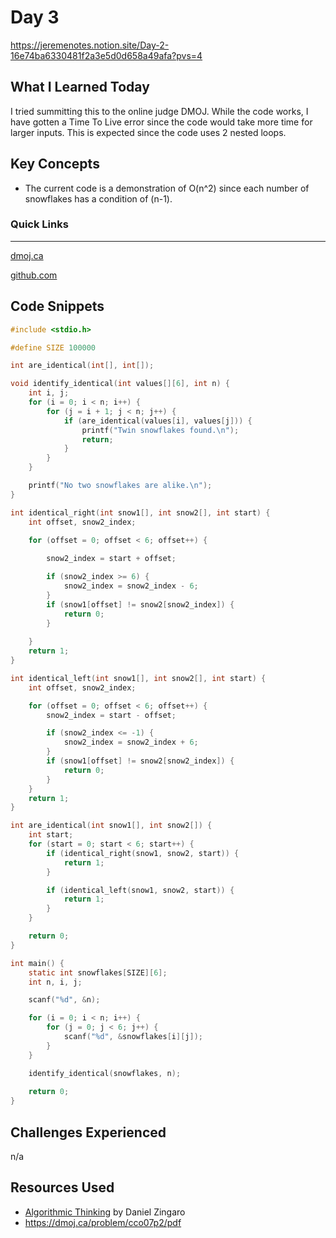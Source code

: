 # Day 3

https://jeremenotes.notion.site/Day-2-16e74ba6330481f2a3e5d0d658a49afa?pvs=4
## What I Learned Today

I tried summitting this to the online judge DMOJ. While the code works, I have gotten a Time To Live error since the code would take more time for larger inputs. This is expected since the code uses 2 nested loops.

## Key Concepts

- The current code is a demonstration of O(n^2) since each number of snowflakes has a condition of (n-1).



### Quick Links

---

[dmoj.ca](https://dmoj.ca/problem/cco07p2)

[github.com](https://github.com/jeremejazz/100daysofalgorithms)

## Code Snippets

```c
#include <stdio.h>

#define SIZE 100000

int are_identical(int[], int[]);

void identify_identical(int values[][6], int n) {
    int i, j;
    for (i = 0; i < n; i++) {
        for (j = i + 1; j < n; j++) {
            if (are_identical(values[i], values[j])) {
                printf("Twin snowflakes found.\n");
                return;
            }
        }
    }

    printf("No two snowflakes are alike.\n");
}

int identical_right(int snow1[], int snow2[], int start) {
    int offset, snow2_index;

    for (offset = 0; offset < 6; offset++) {
 
        snow2_index = start + offset;

        if (snow2_index >= 6) {
            snow2_index = snow2_index - 6;
        }
        if (snow1[offset] != snow2[snow2_index]) {
            return 0;
        }
  
    }
    return 1;
}

int identical_left(int snow1[], int snow2[], int start) {
    int offset, snow2_index;

    for (offset = 0; offset < 6; offset++) {
        snow2_index = start - offset;

        if (snow2_index <= -1) {
            snow2_index = snow2_index + 6;
        }
        if (snow1[offset] != snow2[snow2_index]) {
            return 0;
        }
    }
    return 1;
}

int are_identical(int snow1[], int snow2[]) {
    int start;
    for (start = 0; start < 6; start++) {
        if (identical_right(snow1, snow2, start)) {
            return 1;
        }

        if (identical_left(snow1, snow2, start)) {
            return 1;
        }
    }

    return 0;
}

int main() {
    static int snowflakes[SIZE][6];
    int n, i, j;

    scanf("%d", &n);

    for (i = 0; i < n; i++) {
        for (j = 0; j < 6; j++) {
            scanf("%d", &snowflakes[i][j]);
        }
    }

    identify_identical(snowflakes, n);
 
    return 0;
}
```

## Challenges Experienced

n/a

## Resources Used

- [Algorithmic Thinking](https://www.amazon.com/Algorithmic-Thinking-2nd-Problem-Based-Introduction/dp/1718503229) by Daniel Zingaro
- https://dmoj.ca/problem/cco07p2/pdf